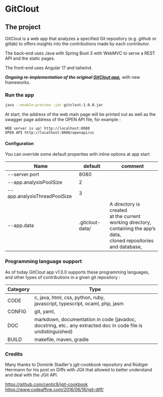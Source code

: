 # GitClout

## The project
GitClout is a web app that analyzes a specified Git repository (e.g. github or gitlab) to offers insights into the contributions made by each contributor.

The back-end uses Java with Spring Boot 3 with WebMVC to serve a REST API and the static pages.

The front-end uses Angular 17 and tailwind.

***Ongoing re-implementation of the original [GitClout app](https://gitlab.com/4nt0ineB/sebbah-bastos),*** with new frameworks.

### Run the app
```sh
java --enable-preview -jar gitclout-1.0.0.jar 
```

At start, the address of the web main page will be printed out as well as the swagger page address of the OPEN API file, for example :
```shell
WEB server is up! http://localhost:8080
OPEN API http://localhost:8080/openapi/ui
```

#### Configuration

You can override some default properties with inline options at app start


| Name                          | default         | comment                                                                                                                                 |
|-------------------------------|-----------------|-----------------------------------------------------------------------------------------------------------------------------------------|
| --server.port                 | 8080            |                                                                                                                                         |
| --app.analysisPoolSize        | 2               |                                                                                                                              
| --app.analysisThreadPoolSize  | 3               |                                                                                                                                         |
| --app.data                    | .gitclout-data/ | A directory is created <br>at the current working directory, <br> containing the app’s data, <br>cloned repositories and database, <br> |





### Programming language support

As of today GitClout app v1.0.0 supports these programming languages,
and other types of contributions in a given git repository :


| Category | Type                                                                                                          | 
|----------|---------------------------------------------------------------------------------------------------------------|
| CODE     | c, java, html, css, python, ruby, <br/>javascript, typescript, ocaml, php, jasm                               |
| CONFIG   | git, yaml,                                                                                                    |
| DOC      | markdown, documentation in code (javadoc, docstring, etc.. any extracted doc in code file is undistinguished) |
| BUILD    | makefile, maven, gradle                                                                                       |


### Credits

Many thanks to Dominik Stadler's jgit-cookbook repository and Rüdiger Herrmann for his post on Diffs with JGit
that allowed to better understand and deal with the JGit API.<br>

https://github.com/centic9/jgit-cookbook <br>
https://www.codeaffine.com/2016/06/16/jgit-diff/
